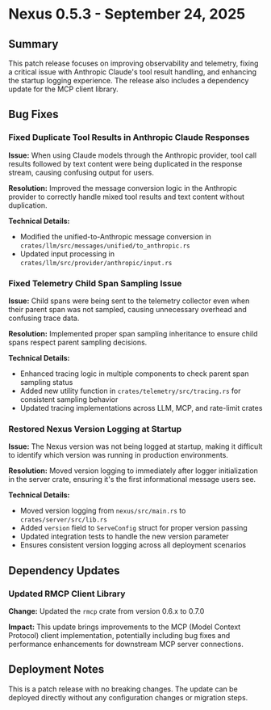 # Nexus 0.5.3 - September 24, 2025

## Summary
This patch release focuses on improving observability and telemetry, fixing a critical issue with Anthropic Claude's tool result handling, and enhancing the startup logging experience. The release also includes a dependency update for the MCP client library.

## Bug Fixes

### Fixed Duplicate Tool Results in Anthropic Claude Responses
**Issue:** When using Claude models through the Anthropic provider, tool call results followed by text content were being duplicated in the response stream, causing confusing output for users.

**Resolution:** Improved the message conversion logic in the Anthropic provider to correctly handle mixed tool results and text content without duplication.

**Technical Details:**
- Modified the unified-to-Anthropic message conversion in `crates/llm/src/messages/unified/to_anthropic.rs`
- Updated input processing in `crates/llm/src/provider/anthropic/input.rs`

### Fixed Telemetry Child Span Sampling Issue
**Issue:** Child spans were being sent to the telemetry collector even when their parent span was not sampled, causing unnecessary overhead and confusing trace data.

**Resolution:** Implemented proper span sampling inheritance to ensure child spans respect parent sampling decisions.

**Technical Details:**
- Enhanced tracing logic in multiple components to check parent span sampling status
- Added new utility function in `crates/telemetry/src/tracing.rs` for consistent sampling behavior
- Updated tracing implementations across LLM, MCP, and rate-limit crates

### Restored Nexus Version Logging at Startup
**Issue:** The Nexus version was not being logged at startup, making it difficult to identify which version was running in production environments.

**Resolution:** Moved version logging to immediately after logger initialization in the server crate, ensuring it's the first informational message users see.

**Technical Details:**
- Moved version logging from `nexus/src/main.rs` to `crates/server/src/lib.rs`
- Added `version` field to `ServeConfig` struct for proper version passing
- Updated integration tests to handle the new version parameter
- Ensures consistent version logging across all deployment scenarios

## Dependency Updates

### Updated RMCP Client Library
**Change:** Updated the `rmcp` crate from version 0.6.x to 0.7.0

**Impact:** This update brings improvements to the MCP (Model Context Protocol) client implementation, potentially including bug fixes and performance enhancements for downstream MCP server connections.

## Deployment Notes

This is a patch release with no breaking changes. The update can be deployed directly without any configuration changes or migration steps.
